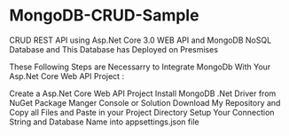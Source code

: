 # MongoDB-CRUD-Sample
CRUD REST API using Asp.Net Core 3.0 WEB API and MongoDB NoSQL Database and This Database has Deployed on Presmises

These Following Steps are Necessarry to Integrate MongoDb With Your Asp.Net Core Web API Project :

Create a Asp.Net Core Web API Project
Install MongoDB .Net Driver from NuGet Package Manger Console or Solution
Download My Repository and Copy all Files and Paste in your Project Directory
Setup Your Connection String and Database Name into appsettings.json file
